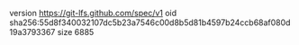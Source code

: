 version https://git-lfs.github.com/spec/v1
oid sha256:55d8f340032107dc5b23a7546c00d8b5d81b4597b24ccb68af080d19a3793367
size 6885
